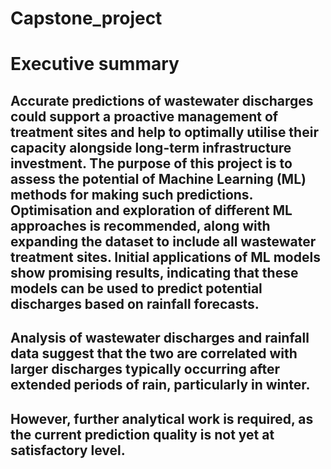 # Capstone_project
# Executive summary
## Accurate predictions of wastewater discharges could support a proactive management of treatment sites and help to optimally utilise their capacity alongside long-term infrastructure investment. The purpose of this project is to assess the potential of Machine Learning (ML) methods for making such predictions. Optimisation and exploration of different ML approaches is recommended, along with expanding the dataset to include all wastewater treatment sites. Initial applications of ML models show promising results, indicating that these models can be used to predict potential discharges based on rainfall forecasts.

## Analysis of wastewater discharges and rainfall data suggest that the two are correlated with larger discharges typically occurring after extended periods of rain, particularly in winter.

## However, further analytical work is required, as the current prediction quality is not yet at satisfactory level.
